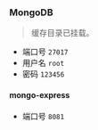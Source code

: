 ### MongoDB

> 缓存目录已挂载。

- 端口号 ``27017``
- 用户名 ``root``
- 密码 ``123456``

#### mongo-express

- 端口号 ``8081``